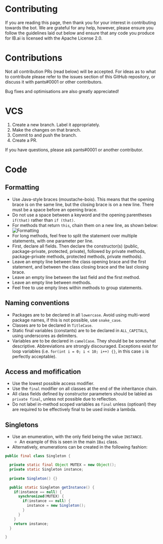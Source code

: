 # Contributing

If you are reading this page, then thank you for your interest in contributing towards the bot. 
We are grateful for any help, however, please ensure you follow the guidelines laid out below 
and ensure that any code you produce for IB.ai is licensed with the Apache License 2.0. 

# Contributions

Not all contribution PRs (read below) will be accepted. For ideas as to what to contribute please refer to the issues section of this GitHub repository, or discuss it with pants#0001 or other contributors.

Bug fixes and optimisations are also greatly appreciated!

# VCS

1) Create a new branch. Label it appropriately.
2) Make the changes on that branch.
3) Commit to and push the branch.
4) Create a PR.

If you have questions, please ask pants#0001 or another contributor.

# Code

## Formatting

* Use Java-style braces (moustache-bois). 
This means that the opening brace is on the same line, but the closing brace is on a new line. 
There must be a space before an opening brace.
* Do not use a space between a keyword and the opening parentheses `if(that)` rather than `if (that)`.
* For methods that return `this`, chain them on a new line, as shown below:
![Formatting](https://i.imgur.com/7kZPU4O.png)
* For long methods, feel free to split the statement over multiple statements, with one parameter per line.
* First, declare all fields.
Then declare the constructor(s) (public, package-private, protected, private), followed by private methods, package-private methods, protected methods, private methods).
* Leave an empty line between the class opening brace and the first statement, and between the class closing brace and the last closing brace.
* Leave an empty line between the last field and the first method.
* Leave an empty line between methods.
* Feel free to use empty lines within methods to group statements.

## Naming conventions

* Packages are to be declared in all `lowercase`. Avoid using multi-word package names, if this is not possible, use `snake_case`.
* Classes are to be declared in `TitleCase`.
* Static final variables (constants) are to be declared in `ALL_CAPITALS`, using underscores as delimiters.
* Variables are to be declared in `camelCase`. They should be be somewhat descriptive. Abbreviations are strongly discouraged. 
Exceptions exist for loop variables (i.e. `for(int i = 0; i < 10; i++) {}`, in this case `i` is perfectly acceptable).

## Access and mofification

* Use the lowest possible access modifier.
* Use the `final` modifier on all classes at the end of the inheritance chain.
* All class fields defined by constructor parameters should be labled as `private final`, unless not possible due to reflection.
* Do not label in-method scoped variables as `final` unless (optioanl) they are required to be effectively final to be used inside a lambda.

## Singletons

* Use an enumeration, with the only field being the value `INSTANCE`. 
  * An example of this is seen in the main `IBai` class.
* Alternatively, enumerations can be created in the following fashion:

```java
public final class Singleton {

  private static final Object MUTEX = new Object();
  private static Singleton instance;
  
  private Singleton() {}

  public static Singleton getInstance() {
    if(instance == null) {
      synchronized(MUTEX) {
        if(instance == null) {
          instance = new Singleton();
        }
      }
    }
    return instance;
  }

}
```